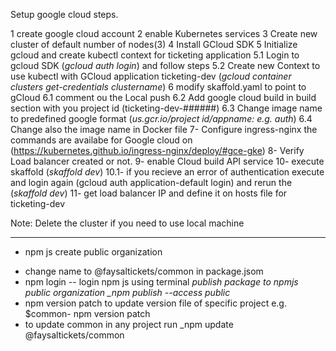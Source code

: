 Setup google cloud steps.

1 create google cloud account
2 enable Kubernetes services
3 Create new cluster of default number of nodes(3)
4 Install GCloud SDK
5 Initialize gcloud and create kubectl context for ticketing application
5.1 Login to gcloud SDK (_gcloud auth login_) and follow steps
5.2 Create new Context to use kubectl with GCloud application ticketing-dev (_gcloud container clusters get-credentials clustername_)
6 modify skaffold.yaml to point to gCloud
6.1 comment ou the Local push
6.2 Add google cloud build in build section with you project id (ticketing-dev-######)
6.3 Change image name to predefined google format (_us.gcr.io/project id/appname: e.g. auth_)
6.4 Change also the image name in Docker file
7- Configure ingress-nginx the commands are availabe for Google cloud on (https://kubernetes.github.io/ingress-nginx/deploy/#gce-gke)
8- Verify Load balancer created or not.
9- enable Cloud build API service
10- execute skaffold (_skaffold dev_)
10.1- if you recieve an error of authentication execute and login again (gcloud auth application-default login) and rerun the (_skaffold dev_)
11- get load balancer IP and define it on hosts file for ticketing-dev

Note: Delete the cluster if you need to use local machine

---

- npm js create public organization

* change name to @faysaltickets/common in package.jsom
* npm login -- login npm js using terminal _publish package to npmjs public organization \_npm publish --access public_
* npm version patch to update version file of specific project e.g. $common- npm version patch
* to update common in any project run \_npm update @faysaltickets/common
